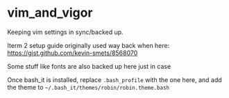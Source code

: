 # vim_and_vigor
Keeping vim settings in sync/backed up.

Iterm 2 setup guide originally used way back when here: https://gist.github.com/kevin-smets/8568070

Some stuff like fonts are also backed up here just in case

Once bash_it is installed, replace `.bash_profile` with the one here, and add the theme to `~/.bash_it/themes/robin/robin.theme.bash`

